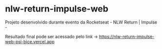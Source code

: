 # nlw-return-impulse-web

Projeto desenvolvido durante evento da Rocketseat - NLW Return | Impulse -

Resultado final pode ser acessado pelo link -> https://nlw-return-impulse-web-psi-bice.vercel.app
